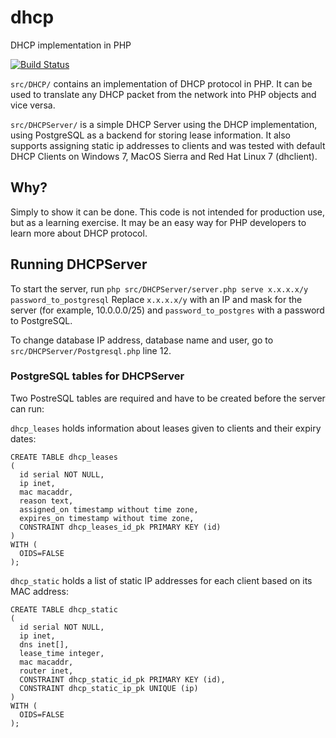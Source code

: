 # dhcp
DHCP implementation in PHP

[![Build Status](https://travis-ci.org/pbudzon/dhcp-php.svg?branch=master)](https://travis-ci.org/pbudzon/dhcp-php)

`src/DHCP/` contains an implementation of DHCP protocol in PHP. It can be used to translate any DHCP packet from the 
network into PHP objects and vice versa.

`src/DHCPServer/` is a simple DHCP Server using the DHCP implementation, using PostgreSQL as a backend for storing
lease information. It also supports assigning static ip addresses to clients and was tested with default DHCP Clients
on Windows 7, MacOS Sierra and Red Hat Linux 7 (dhclient).

## Why?

Simply to show it can be done. This code is not intended for production use, but as a learning exercise. It may be
 an easy way for PHP developers to learn more about DHCP protocol.

## Running DHCPServer

To start the server, run `php src/DHCPServer/server.php serve x.x.x.x/y password_to_postgresql`
Replace `x.x.x.x/y` with an IP and mask for the server (for example, 10.0.0.0/25) and `password_to_postgres` with
a password to PostgreSQL. 

To change database IP address, database name and user, go to `src/DHCPServer/Postgresql.php` line 12.

### PostgreSQL tables for DHCPServer

Two PostreSQL tables are required and have to be created before the server can run:

`dhcp_leases` holds information about leases given to clients and their expiry dates:

```
CREATE TABLE dhcp_leases
(
  id serial NOT NULL,
  ip inet,
  mac macaddr,
  reason text,
  assigned_on timestamp without time zone,
  expires_on timestamp without time zone,
  CONSTRAINT dhcp_leases_id_pk PRIMARY KEY (id)
)
WITH (
  OIDS=FALSE
);

```

`dhcp_static` holds a list of static IP addresses for each client based on its MAC address:

```
CREATE TABLE dhcp_static
(
  id serial NOT NULL,
  ip inet,
  dns inet[],
  lease_time integer,
  mac macaddr,
  router inet,
  CONSTRAINT dhcp_static_id_pk PRIMARY KEY (id),
  CONSTRAINT dhcp_static_ip_pk UNIQUE (ip)
)
WITH (
  OIDS=FALSE
);

```
